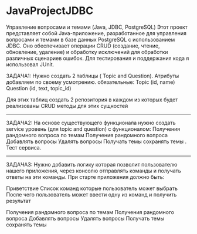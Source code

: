 # JavaProjectJDBC
 Управление вопросами и темами (Java, JDBC, PostgreSQL)
Этот проект представляет собой Java-приложение, разработанное для управления вопросами и темами в базе данных PostgreSQL с использованием JDBC. Оно обеспечивает операции CRUD (создание, чтение, обновление, удаление) и обработку исключений для обработки различных сценариев ошибок. Для тестирования и поддержания кода я использовал JUnit.

ЗАДАЧА1:
Нужно создать 2  таблицы ( Topic and Question). Атрибуты добавляем по своему усмотрению.
обязательные:
Topic (id, name)
Question (id, text,  topic_id)

Для этих таблиц создать  2 репозитория в каждом из которых будет реализованы CRUD
методы для этих сущностей

-----------------------------------
ЗАДАЧА2:
На основе существующего функционала нужно создать service  уровень (для topic and question) c функционалом:
Получения рандомного вопроса по темам
Получения рандомного вопроса
Добавлять вопросы
Удалять вопросы
Получать темы
сохранять темы .
Тест сервиса.

-----------------------------------
ЗАДАЧА3:
Нужно добавить логику которая позволит пользователю нашего приложения, через консолю отправлять команды и получать ответы на эти команды.
При старте приложения должно быть:

Приветствие
Список команд которые пользователь может выбрать
После чего пользователь может ввести одну из команд и получить результат 

Получения рандомного вопроса по темам
Получения рандомного вопроса
Добавлять вопросы
Удалять вопросы
Получать темы
сохранять темы
